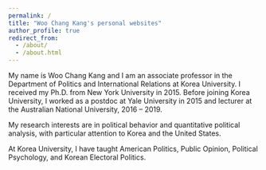 ```yaml
---
permalink: /
title: "Woo Chang Kang's personal websites"
author_profile: true
redirect_from: 
  - /about/
  - /about.html
---
```


My name is Woo Chang Kang and I am an associate professor in the Department of Politics and International Relations at Korea University. I received my Ph.D. from New York University in 2015. Before joining Korea University, I worked as a postdoc at Yale University in 2015 and lecturer at the Australian National University, 2016 – 2019.

My research interests are in political behavior and quantitative political analysis, with particular attention to Korea and the United States.

At Korea University, I have taught American Politics, Public Opinion, Political Psychology, and Korean Electoral Politics.



